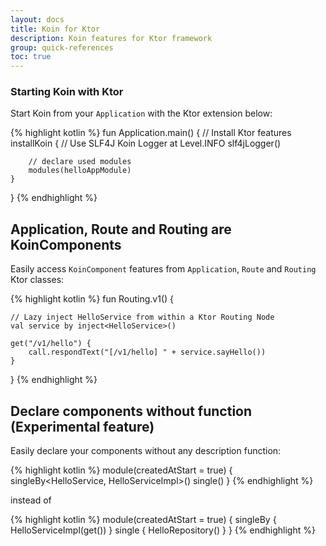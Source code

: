 ```yaml
---
layout: docs
title: Koin for Ktor
description: Koin features for Ktor framework
group: quick-references
toc: true
---
```


### Starting Koin with Ktor

Start Koin from your `Application` with the Ktor extension below:

{% highlight kotlin %}
fun Application.main() {
    // Install Ktor features
    installKoin {
        // Use SLF4J Koin Logger at Level.INFO
        slf4jLogger()

        // declare used modules
        modules(helloAppModule)
    }
}
{% endhighlight %}

## Application, Route and Routing are KoinComponents

Easily access `KoinComponent` features from `Application`, `Route` and `Routing` Ktor classes:

{% highlight kotlin %}
fun Routing.v1() {

    // Lazy inject HelloService from within a Ktor Routing Node
    val service by inject<HelloService>()

    get("/v1/hello") {
        call.respondText("[/v1/hello] " + service.sayHello())
    }
}
{% endhighlight %}

## Declare components without function (Experimental feature)

Easily declare your components without any description function:

{% highlight kotlin %}
module(createdAtStart = true) {
    singleBy<HelloService, HelloServiceImpl>()
    single<HelloRepository>()
}
{% endhighlight %}

instead of 

{% highlight kotlin %}
module(createdAtStart = true) {
    singleBy<HelloService> { HelloServiceImpl(get()) }
    single { HelloRepository() } 
}
{% endhighlight %}